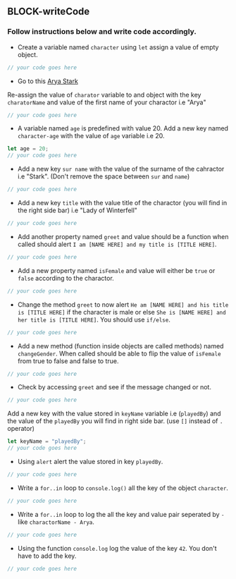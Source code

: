 ## BLOCK-writeCode

### Follow instructions below and write code accordingly.

- Create a variable named `character` using `let` assign a value of empty object.

```js
// your code goes here
```

- Go to this [Arya Stark](https://awoiaf.westeros.org/index.php/Arya_Stark)

Re-assign the value of `charator` variable to and object with the key `charatorName` and value of the first name of your charactor i.e "Arya"

```js
// your code goes here
```

- A variable named `age` is predefined with value 20. Add a new key named `character-age` with the value of `age` variable i.e 20.

```js
let age = 20;
// your code goes here
```

- Add a new key `sur name` with the value of the surname of the cahractor i.e "Stark". (Don't remove the space between `sur` and `name`)

```js
// your code goes here
```

- Add a new key `title` with the value title of the charactor (you will find in the right side bar) i.e "Lady of Winterfell"

```js
// your code goes here
```

- Add another property named `greet` and value should be a function when called should alert `I am [NAME HERE] and my title is [TITLE HERE]`.

```js
// your code goes here
```

- Add a new property named `isFemale` and value will either be `true` or `false` according to the charactor.

```js
// your code goes here
```

- Change the method `greet` to now alert `He am [NAME HERE] and his title is [TITLE HERE]` if the character is male or else `She is [NAME HERE] and her title is [TITLE HERE]`. You should use `if/else`.

```js
// your code goes here
```

- Add a new method (function inside objects are called methods) named `changeGender`. When called should be able to flip the value of `isFemale` from true to false and false to true.

```js
// your code goes here
```

- Check by accessing `greet` and see if the message changed or not.

```js
// your code goes here
```

Add a new key with the value stored in `keyName` variable i.e (`playedBy`) and the value of the `playedBy` you will find in right side bar. (use `[]` instead of `.` operator)

```js
let keyName = "playedBy";
// your code goes here
```

- Using `alert` alert the value stored in key `playedBy`.

```js
// your code goes here
```

- Write a `for..in` loop to `console.log()` all the key of the object `character`.

```js
// your code goes here
```

- Write a `for..in` loop to log the all the key and value pair seperated by `-` like `charactorName - Arya`.

```js
// your code goes here
```

- Using the function `console.log` log the value of the key `42`. You don't have to add the key.

```js
// your code goes here
```
